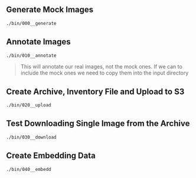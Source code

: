 
## Generate Mock Images

```sh
./bin/000__generate
```

## Annotate Images

```sh
./bin/010__annotate
```

> This will annotate our real images, not the mock ones. If we can to include the mock ones we need to copy them into the input directory

## Create Archive, Inventory File and Upload to S3

```sh
./bin/020__upload
```

## Test Downloading Single Image from the Archive

```sh
./bin/030__download
```

## Create Embedding Data

```sh
./bin/040__embedd
```